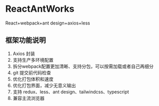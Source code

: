 # ReactAntWorks

React+webpack+ant design+axios+less

## 框架功能说明
1. Axios 封装
2. 支持生产多环境配置
3. 拆分webpack配置更加清晰、支持分包，可以按需加载或者自己再细分
4. git 提交前代码检查 
5. 优化打包体积和速度
6. 优化打包界面，减少无意义输出
7. 支持 redux、less、ant design、tailwindcss、typescript
8. 兼容主流浏览器


